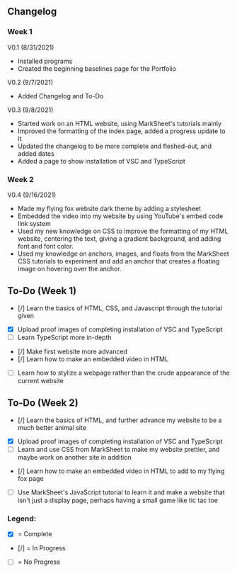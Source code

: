 ## Changelog

### Week 1
V0.1 (8/31/2021)
- Installed programs
- Created the beginning baselines page for the Portfolio

V0.2 (9/7/2021)
- Added Changelog and To-Do

V0.3 (9/8/2021)
- Started work on an HTML website, using MarkSheet's tutorials mainly
- Improved the formatting of the index page, added a progress update to it
- Updated the changelog to be more complete and fleshed-out, and added dates
- Added a page to show installation of VSC and TypeScript

### Week 2
V0.4 (9/16/2021)
- Made my flying fox website dark theme by adding a stylesheet
- Embedded the video into my website by using YouTube's embed code link system
- Used my new knowledge on CSS to improve the formatting of my HTML website, centering the text, giving a gradient background, and adding font and font color.
- Used my knowledge on anchors, images, and floats from the MarkSheet CSS tutorials to experiment and add an anchor that creates a floating image on hovering over the anchor.

## To-Do (Week 1)
- [/] Learn the basics of HTML, CSS, and Javascript through the tutorial given
- [x] Upload proof images of completing installation of VSC and TypeScript
- [ ] Learn TypeScript more in-depth
- [/] Make first website more advanced
- [/] Learn how to make an embedded video in HTML
- [ ] Learn how to stylize a webpage rather than the crude appearance of the current website

## To-Do (Week 2)
- [/] Learn the basics of HTML, and further advance my website to be a much better animal site
- [x] Upload proof images of completing installation of VSC and TypeScript
- [ ] Learn and use CSS from MarkSheet to make my website prettier, and maybe work on another site in addition
- [/] Learn how to make an embedded video in HTML to add to my flying fox page
- [ ] Use MarkSheet's JavaScript tutorial to learn it and make a website that isn't just a display page, perhaps having a small game like tic tac toe

### Legend: 
- [x] = Complete
- [/] = In Progress
- [ ] = No Progress 

<br>
